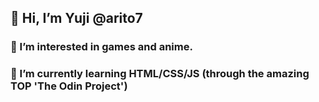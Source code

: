 ## 👋 Hi, I’m Yuji @arito7 
### 👀 I’m interested in games and anime.
### 🌱 I’m currently learning HTML/CSS/JS (through the amazing TOP 'The Odin Project')

<!---
arito7/arito7 is a ✨ special ✨ repository because its `README.md` (this file) appears on your GitHub profile.
You can click the Preview link to take a look at your changes.
--->
